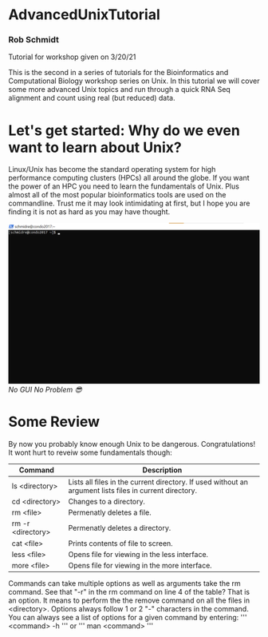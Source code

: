 # AdvancedUnixTutorial
### Rob Schmidt
Tutorial for workshop given on 3/20/21

This is the second in a series of tutorials for the Bioinformatics and Computational Biology workshop series on Unix. In this tutorial we will cover some more advanced Unix topics and run through a quick RNA Seq alignment and count using real (but reduced) data. 

# Let's get started: Why do we even want to learn about Unix?
Linux/Unix has become the standard operating system for high performance computing clusters (HPCs) all around the globe. If you want the power of an HPC you need to learn the fundamentals of Unix. Plus almost all of the most popular bioinformatics tools are used on the commandline. Trust me it may look intimidating at first, but I hope you are finding it is not as hard as you may have thought.

![No GUI No Problem](Images/NoGUINoProblem.png)
*No GUI No Problem :sunglasses:*

# Some Review
By now you probably know enough Unix to be dangerous. Congratulations! It wont hurt to reveiw some fundamentals though:

Command | Description
--------|-------------
ls \<directory\> | Lists all files in the current directory. If used without an argument lists files in current directory.
cd \<directory\> | Changes to a directory.
rm \<file\> | Permenatly deletes a file.
rm -r \<directory\> | Permenatly deletes a directory.
cat \<file\> | Prints contents of file to screen.
less \<file\> | Opens file for viewing in the less interface.
more \<file\> | Opens file for viewing in the more interface.

Commands can take multiple options as well as arguments take the rm command. See that "-r" in the rm command on line 4 of the table? That is an option. It means to perform the the remove command on all the files in \<directory\>. Options always follow 1 or 2 "-" characters in the command. You can always see a list of options for a given command by entering:
'''
\<command\> -h
'''
or
'''
man \<command\>
''' 
